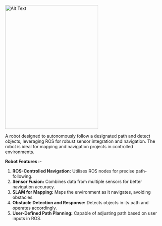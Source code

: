 <img src="https://github.com/user-attachments/assets/c3cf0c69-8afc-49c8-8d81-a7693e6c07e3" alt="Alt Text" width="300" height="400">

A robot designed to autonomously follow a designated path and detect objects, leveraging ROS for robust sensor integration and navigation. The robot is ideal for mapping and navigation projects in controlled environments.

**Robot Features :-**
1. **ROS-Controlled Navigation:** Utilises ROS nodes for precise path-following.
2. **Sensor Fusion:** Combines data from multiple sensors for better navigation accuracy.
3. **SLAM for Mapping:** Maps the environment as it navigates, avoiding obstacles.
4. **Obstacle Detection and Response:** Detects objects in its path and operates accordingly.
5. **User-Defined Path Planning:** Capable of adjusting path based on user inputs in ROS.
